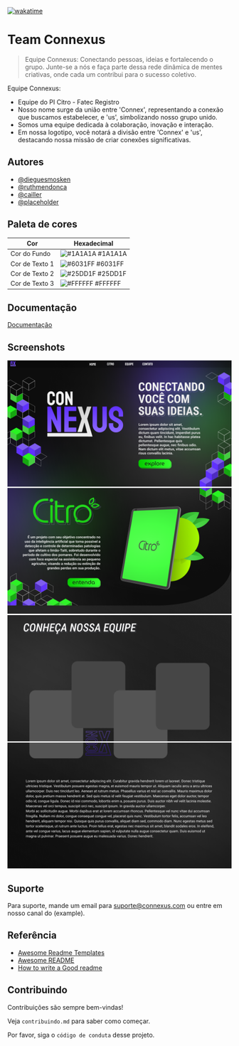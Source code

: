 [![wakatime](https://wakatime.com/badge/user/31c8cd4b-9191-483c-b3b6-c1c3a6f23a70/project/018b212a-a8e2-4bae-8b73-1f19fd5bace4.svg)](https://wakatime.com/badge/user/31c8cd4b-9191-483c-b3b6-c1c3a6f23a70/project/018b212a-a8e2-4bae-8b73-1f19fd5bace4)
# Team Connexus

> Equipe Connexus: Conectando pessoas, ideias e fortalecendo o grupo. Junte-se a nós e faça parte dessa rede dinâmica de mentes criativas, onde cada um contribui para o sucesso coletivo.
 
Equipe Connexus: 
- Equipe do PI Citro - Fatec Registro
- Nosso nome surge da união entre 'Connex', representando a conexão que buscamos estabelecer, e 'us', simbolizando nosso grupo unido.
- Somos uma equipe dedicada à colaboração, inovação e interação.
- Em nossa logotipo, você notará a divisão entre 'Connex' e 'us', destacando nossa missão de criar conexões significativas. 



## Autores

- [@dieguesmosken](https://www.github.com/dieguesmosken)
- [@ruthmendonca](https://www.github.com/ruthmendonca)
- [@cailler](https://www.github.com/cailler)
- [@placeholder](https://www.github.com/placeholder)



## Paleta de cores

| Cor               | Hexadecimal                                                |
| ----------------- | ---------------------------------------------------------------- |
| Cor do Fundo      | ![#1A1A1A](https://via.placeholder.com/10/1A1A1A?text=+) #1A1A1A |
| Cor de Texto 1    | ![#6031FF](https://via.placeholder.com/10/6031FF?text=+) #6031FF |
| Cor de Texto 2    | ![#25DD1F](https://via.placeholder.com/10/25DD1F?text=+) #25DD1F |
| Cor de Texto 3    | ![#FFFFFF](https://via.placeholder.com/10/FFFFFF?text=+) #FFFFFF |

## Documentação

[Documentação](https://link-da-documentação)


## Screenshots

![tela 1](assets/pages/pdfs/corte%20tela%201.png)
![tela 2](assets/pages/pdfs/corte%20tela%202.png)
![tela 3](assets/pages/pdfs/corte%20tela%203.png)
![tela 4](assets/pages/pdfs/corte%20tela%204.png)


## Suporte

Para suporte, mande um email para <suporte@connexus.com> ou entre em nosso canal do (example).


## Referência

- [Awesome Readme Templates](https://awesomeopensource.com/project/elangosundar/awesome-README-templates)
- [Awesome README](https://github.com/matiassingers/awesome-readme)
- [How to write a Good readme](https://bulldogjob.com/news/449-how-to-write-a-good-readme-for-your-github-project)


## Contribuindo

Contribuições são sempre bem-vindas!

Veja `contribuindo.md` para saber como começar.

Por favor, siga o `código de conduta` desse projeto.
